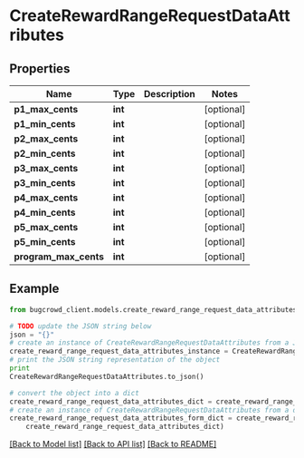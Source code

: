 # CreateRewardRangeRequestDataAttributes


## Properties

Name | Type | Description | Notes
------------ | ------------- | ------------- | -------------
**p1_max_cents** | **int** |  | [optional] 
**p1_min_cents** | **int** |  | [optional] 
**p2_max_cents** | **int** |  | [optional] 
**p2_min_cents** | **int** |  | [optional] 
**p3_max_cents** | **int** |  | [optional] 
**p3_min_cents** | **int** |  | [optional] 
**p4_max_cents** | **int** |  | [optional] 
**p4_min_cents** | **int** |  | [optional] 
**p5_max_cents** | **int** |  | [optional] 
**p5_min_cents** | **int** |  | [optional] 
**program_max_cents** | **int** |  | [optional] 

## Example

```python
from bugcrowd_client.models.create_reward_range_request_data_attributes import CreateRewardRangeRequestDataAttributes

# TODO update the JSON string below
json = "{}"
# create an instance of CreateRewardRangeRequestDataAttributes from a JSON string
create_reward_range_request_data_attributes_instance = CreateRewardRangeRequestDataAttributes.from_json(json)
# print the JSON string representation of the object
print
CreateRewardRangeRequestDataAttributes.to_json()

# convert the object into a dict
create_reward_range_request_data_attributes_dict = create_reward_range_request_data_attributes_instance.to_dict()
# create an instance of CreateRewardRangeRequestDataAttributes from a dict
create_reward_range_request_data_attributes_form_dict = create_reward_range_request_data_attributes.from_dict(
    create_reward_range_request_data_attributes_dict)
```
[[Back to Model list]](../README.md#documentation-for-models) [[Back to API list]](../README.md#documentation-for-api-endpoints) [[Back to README]](../README.md)


